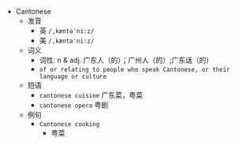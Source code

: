 - Cantonese
  - 发音
    - 英 `/,kæntə'ni:z/`
    - 美 `/,kæntə'ni:z/`
  - 词义
    - 词性: n & adj. 广东人（的）；广州人（的）;广东话（的）
    - `of or relating to people who speak Cantonese, or their language or culture`
  - 短语
    - `cantonese cuisine` 广东菜，粤菜 
    - `cantonese opera` 粤剧 
  - 例句
    - `Cantonese cooking`
      - 粤菜

